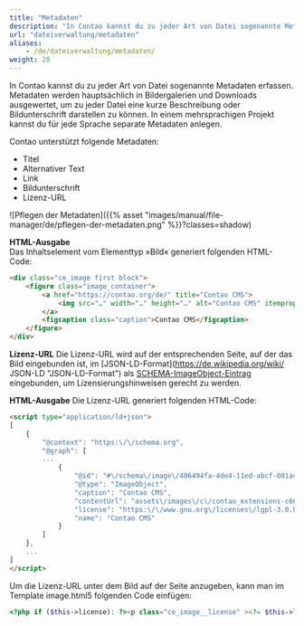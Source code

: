 ```yaml
---
title: "Metadaten"
description: "In Contao kannst du zu jeder Art von Datei sogenannte Metadaten erfassen."
url: "dateiverwaltung/metadaten"
aliases:
    - /de/dateiverwaltung/metadaten/
weight: 20
---
```


In Contao kannst du zu jeder Art von Datei sogenannte Metadaten erfassen. Metadaten werden hauptsächlich in 
Bildergalerien und Downloads ausgewertet, um zu jeder Datei eine kurze Beschreibung oder Bildunterschrift darstellen 
zu können. In einem mehrsprachigen Projekt kannst du für jede Sprache separate Metadaten anlegen.

Contao unterstützt folgende Metadaten:

- Titel
- Alternativer Text
- Link
- Bildunterschrift
- Lizenz-URL

![Pflegen der Metadaten]({{% asset "images/manual/file-manager/de/pflegen-der-metadaten.png" %}}?classes=shadow)

**HTML-Ausgabe**  
Das Inhaltselement vom Elementtyp »Bild« generiert folgenden HTML-Code:

```html
<div class="ce_image first block">
    <figure class="image_container">
        <a href="https://contao.org/de/" title="Contao CMS">
            <img src="…" width="…" height="…" alt="Contao CMS" itemprop="image">
        </a>
        <figcaption class="caption">Contao CMS</figcaption>
    </figure>
</div>
```

**Lizenz-URL**
Die Lizenz-URL wird auf der entsprechenden Seite, auf der das Bild eingebunden ist, im [JSON-LD-Format](https://de.wikipedia.org/wiki/ JSON-LD "JSON-LD-Format") als [SCHEMA-ImageObject-Eintrag](https://schema.org/ImageObject "SCHEMA-ImageObject") eingebunden, um Lizensierungshinweisen gerecht zu werden.

**HTML-Ausgabe**
Die Lizenz-URL generiert folgenden HTML-Code:

```html
<script type="application/ld+json">
[
    {
        "@context": "https:\/\/schema.org",
        "@graph": [
        ...
            {
                "@id": "#\/schema\/image\/406494fa-4de4-11ed-abcf-001a4a0502b4",
                "@type": "ImageObject",
                "caption": "Contao CMS",
                "contentUrl": "assets\/images\/c\/contao_extensions-c6607fb7.png",
                "license": "https:\/\/www.gnu.org\/licenses\/lgpl-3.0.html",
                "name": "Contao CMS"
            }
        ]
    },
    ...
]
</script>
```

Um die Lizenz-URL unter dem Bild auf der Seite anzugeben, kann man im Template image.html5 folgenden Code einfügen:

```php
<?php if ($this->license): ?><p class="ce_image__license" ><?= $this->license ?></p><?php endif; ?>
```
